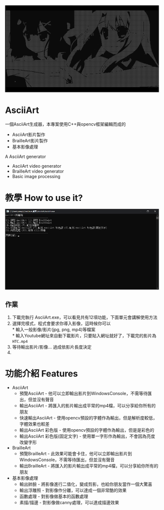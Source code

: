 ![alt text](https://github.com/creeper531100/Ascii_Art/blob/master/%E4%BB%8B%E7%B4%B9/title.png?raw=true)
# AsciiArt
一個AsciiArt生成器，本專案使用C++與opencv框架編輯而成的<br>
- AsciiArt影片製作<br>
- BrailleArt影片製作<br>
- 基本影像處理<br>

A AsciiArt generator<br>
- AsciiArt video generator
- BrailleArt video generator
- Basic image processing

# 教學 How to use it?
![alt text](https://github.com/creeper531100/Ascii_Art/blob/master/%E4%BB%8B%E7%B4%B9/main.png?raw=true)<br>
## 作業
  1. 下載完執行 AsciiArt.exe，可以看見共有12項功能，下面單元會講解使用方法<br>
  2. 選擇完樣式，程式會要求你導入影像，這時候你可以<br>
    * 輸入一般影像/影片(jpg, png, mp4)等檔案<br>
    * 輸入Youtube網址來自動下載影片，只要貼入網址就好了，下載完的影片為`HTC.mp4`<br>
  3. 等待輸出影片/影像... 過成依影片長度決定
  4. 

# 功能介紹 Features
* AsciiArt
  * 預覽AsciiArt - 他可以立即輸出影片到WindowsConsole，不需等待匯出，但並沒有聲音
  * 輸出AsciiArt - 將匯入的影片輸出成平常的mp4檔，可以分享給你所有的朋友
  * 快速輸出AsciiArt - 使用opencv預設的字體作為輸出，但是解析度較低，字體效果也較差
  * 輸出AsciiArt 彩色版 - 使用opencv預設的字體作為輸出，但是是彩色的
  * 輸出AsciiArt 彩色版(固定文字) - 使用單一字形作為輸出，不會因為亮度改變字形
* BrailleArt
  * 預覽BrailleArt - 此效果可能會卡住，他可以立即輸出影片到WindowsConsole，不需等待匯出，但並沒有聲音
  * 輸出BrailleArt - 將匯入的影片輸出成平常的mp4檔，可以分享給你所有的朋友
* 基本影像處理 
  * 輸出帥臉 - 將影像進行二值化，變成剪影，也給你朋友當作一個大驚喜
  * 輸出浮雕照 - 對影像作分離，可以達成一個非常酷的效果
  * 函數處理 - 對影像做基本的函數處理
  * 素描/描邊 - 對影像做canny處理，可以達成描邊效果
